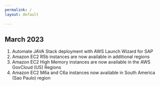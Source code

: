 ```yaml
---
permalink: /
layout: default
 
---
```


## March 2023

1.	Automate JAVA Stack deployment with AWS Launch Wizard for SAP
2.	Amazon EC2 R5b instances are now available in additional regions
3.	Amazon EC2 High Memory instances are now available in the AWS GovCloud (US) Regions
4.	Amazon EC2 M6a and C6a instances now available in South America (Sao Paulo) region

